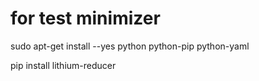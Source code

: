 # for test minimizer

sudo apt-get install --yes python python-pip python-yaml

pip install lithium-reducer

